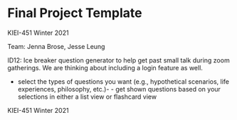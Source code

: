 # Final Project Template

KIEI-451 Winter 2021

Team: Jenna Brose, Jesse Leung

ID12: Ice breaker question generator to help get past small talk during zoom gatherings. We are thinking about including a login feature as well.

 - select the types of questions you want (e.g., hypothetical scenarios, life experiences, philosophy, etc.)- - get shown questions based on your selections in either a list view     or flashcard view 

KIEI-451 Winter 2021
